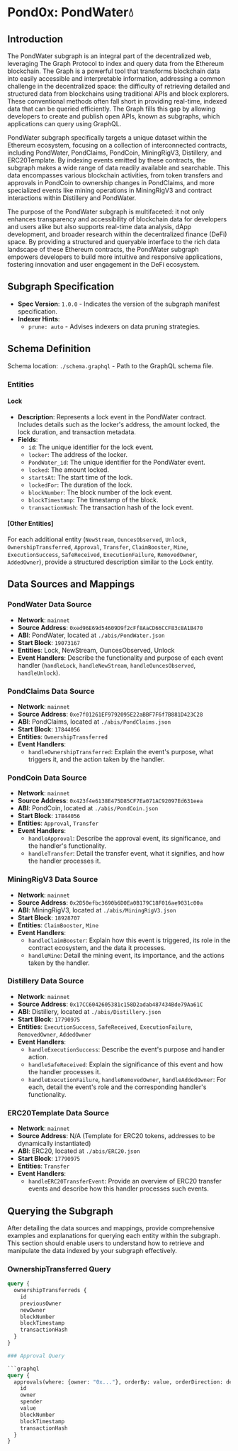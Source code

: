 # Pond0x: PondWater💧

## Introduction

The PondWater subgraph is an integral part of the decentralized web, leveraging The Graph Protocol to index and query data from the Ethereum blockchain. The Graph is a powerful tool that transforms blockchain data into easily accessible and interpretable information, addressing a common challenge in the decentralized space: the difficulty of retrieving detailed and structured data from blockchains using traditional APIs and block explorers. These conventional methods often fall short in providing real-time, indexed data that can be queried efficiently. The Graph fills this gap by allowing developers to create and publish open APIs, known as subgraphs, which applications can query using GraphQL.

PondWater subgraph specifically targets a unique dataset within the Ethereum ecosystem, focusing on a collection of interconnected contracts, including PondWater, PondClaims, PondCoin, MiningRigV3, Distillery, and ERC20Template. By indexing events emitted by these contracts, the subgraph makes a wide range of data readily available and searchable. This data encompasses various blockchain activities, from token transfers and approvals in PondCoin to ownership changes in PondClaims, and more specialized events like mining operations in MiningRigV3 and contract interactions within Distillery and PondWater.

The purpose of the PondWater subgraph is multifaceted: it not only enhances transparency and accessibility of blockchain data for developers and users alike but also supports real-time data analysis, dApp development, and broader research within the decentralized finance (DeFi) space. By providing a structured and queryable interface to the rich data landscape of these Ethereum contracts, the PondWater subgraph empowers developers to build more intuitive and responsive applications, fostering innovation and user engagement in the DeFi ecosystem.

## Subgraph Specification

- **Spec Version**: `1.0.0` - Indicates the version of the subgraph manifest specification.
- **Indexer Hints**:
  - `prune: auto` - Advises indexers on data pruning strategies.

## Schema Definition

Schema location: `./schema.graphql` - Path to the GraphQL schema file.

### Entities

#### Lock

- **Description**: Represents a lock event in the PondWater contract. Includes details such as the locker's address, the amount locked, the lock duration, and transaction metadata.
- **Fields**:
  - `id`: The unique identifier for the lock event.
  - `locker`: The address of the locker.
  - `PondWater_id`: The unique identifier for the PondWater event.
  - `locked`: The amount locked.
  - `startsAt`: The start time of the lock.
  - `lockedFor`: The duration of the lock.
  - `blockNumber`: The block number of the lock event.
  - `blockTimestamp`: The timestamp of the block.
  - `transactionHash`: The transaction hash of the lock event.

#### [Other Entities]

For each additional entity (`NewStream`, `OuncesObserved`, `Unlock`, `OwnershipTransferred`, `Approval`, `Transfer`, `ClaimBooster`, `Mine`, `ExecutionSuccess`, `SafeReceived`, `ExecutionFailure`, `RemovedOwner`, `AddedOwner`), provide a structured description similar to the Lock entity.

## Data Sources and Mappings

### PondWater Data Source

- **Network**: `mainnet`
- **Source Address**: `0xed96E69d54609D9f2cFf8AaCD66CCF83c8A1B470`
- **ABI**: PondWater, located at `./abis/PondWater.json`
- **Start Block**: `19073167`
- **Entities**: Lock, NewStream, OuncesObserved, Unlock
- **Event Handlers**: Describe the functionality and purpose of each event handler (`handleLock`, `handleNewStream`, `handleOuncesObserved`, `handleUnlock`).

### PondClaims Data Source

- **Network**: `mainnet`
- **Source Address**: `0xe7f01261EF9792095E22aBBF7F6f7B881D423C28`
- **ABI**: PondClaims, located at `./abis/PondClaims.json`
- **Start Block**: `17844056`
- **Entities**: `OwnershipTransferred`
- **Event Handlers**: 
  - `handleOwnershipTransferred`: Explain the event's purpose, what triggers it, and the action taken by the handler.

### PondCoin Data Source

- **Network**: `mainnet`
- **Source Address**: `0x423f4e6138E475D85CF7Ea071AC92097Ed631eea`
- **ABI**: PondCoin, located at `./abis/PondCoin.json`
- **Start Block**: `17844056`
- **Entities**: `Approval`, `Transfer`
- **Event Handlers**: 
  - `handleApproval`: Describe the approval event, its significance, and the handler's functionality.
  - `handleTransfer`: Detail the transfer event, what it signifies, and how the handler processes it.

### MiningRigV3 Data Source

- **Network**: `mainnet`
- **Source Address**: `0x2D50efbc3690b6D0Ea0B179C18F016ae9031c00a`
- **ABI**: MiningRigV3, located at `./abis/MiningRigV3.json`
- **Start Block**: `18928707`
- **Entities**: `ClaimBooster`, `Mine`
- **Event Handlers**: 
  - `handleClaimBooster`: Explain how this event is triggered, its role in the contract ecosystem, and the data it processes.
  - `handleMine`: Detail the mining event, its importance, and the actions taken by the handler.

### Distillery Data Source

- **Network**: `mainnet`
- **Source Address**: `0x17CC6042605381c158D2adab487434Bde79Aa61C`
- **ABI**: Distillery, located at `./abis/Distillery.json`
- **Start Block**: `17790975`
- **Entities**: `ExecutionSuccess`, `SafeReceived`, `ExecutionFailure`, `RemovedOwner`, `AddedOwner`
- **Event Handlers**: 
  - `handleExecutionSuccess`: Describe the event's purpose and handler action.
  - `handleSafeReceived`: Explain the significance of this event and how the handler processes it.
  - `handleExecutionFailure`, `handleRemovedOwner`, `handleAddedOwner`: For each, detail the event's role and the corresponding handler's functionality.

### ERC20Template Data Source

- **Network**: `mainnet`
- **Source Address**: N/A (Template for ERC20 tokens, addresses to be dynamically instantiated)
- **ABI**: ERC20, located at `./abis/ERC20.json`
- **Start Block**: `17790975`
- **Entities**: `Transfer`
- **Event Handlers**: 
  - `handleERC20TransferEvent`: Provide an overview of ERC20 transfer events and describe how this handler processes such events.

## Querying the Subgraph

After detailing the data sources and mappings, provide comprehensive examples and explanations for querying each entity within the subgraph. This section should enable users to understand how to retrieve and manipulate the data indexed by your subgraph effectively.

### OwnershipTransferred Query

```graphql
query {
  ownershipTransferreds {
    id
    previousOwner
    newOwner
    blockNumber
    blockTimestamp
    transactionHash
  }
}

### Approval Query

```graphql
query {
  approvals(where: {owner: "0x..."}, orderBy: value, orderDirection: desc) {
    id
    owner
    spender
    value
    blockNumber
    blockTimestamp
    transactionHash
  }
}


